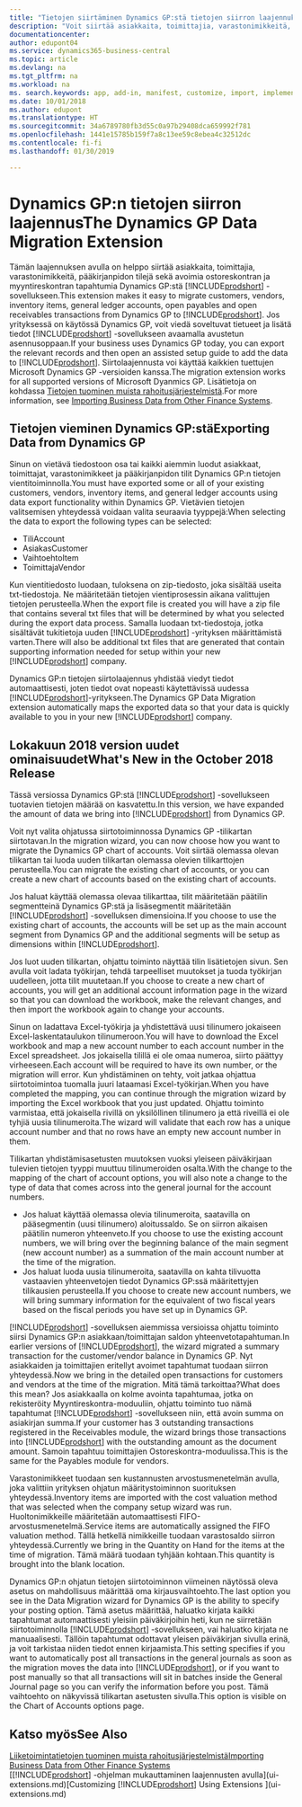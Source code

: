 ```yaml
---
title: "Tietojen siirtäminen Dynamics GP:stä tietojen siirron laajennuksella | Microsoft Docs"
description: "Voit siirtää asiakkaita, toimittajia, varastonimikkeitä, pääkirjanpidon tilejä sekä avoimia ostoreskontran ja myyntireskontran tapahtumia Dynamics GP:stä Business Centraliin Dynamics GP:n tietojen siirron laajennuksella."
documentationcenter: 
author: edupont04
ms.service: dynamics365-business-central
ms.topic: article
ms.devlang: na
ms.tgt_pltfrm: na
ms.workload: na
ms. search.keywords: app, add-in, manifest, customize, import, implement
ms.date: 10/01/2018
ms.author: edupont
ms.translationtype: HT
ms.sourcegitcommit: 34a6789780fb3d55c0a97b29408dca659992f781
ms.openlocfilehash: 1441e15785b159f7a8c13ee59c8ebea4c32512dc
ms.contentlocale: fi-fi
ms.lasthandoff: 01/30/2019

---
```

# <a name="the-dynamics-gp-data-migration-extension"></a><span data-ttu-id="1197d-103">Dynamics GP:n tietojen siirron laajennus</span><span class="sxs-lookup"><span data-stu-id="1197d-103">The Dynamics GP Data Migration Extension</span></span> 
<span data-ttu-id="1197d-104">Tämän laajennuksen avulla on helppo siirtää asiakkaita, toimittajia, varastonimikkeitä, pääkirjanpidon tilejä sekä avoimia ostoreskontran ja myyntireskontran tapahtumia Dynamics GP:stä [!INCLUDE[prodshort](includes/prodshort.md)] -sovellukseen.</span><span class="sxs-lookup"><span data-stu-id="1197d-104">This extension makes it easy to migrate customers, vendors, inventory items, general ledger accounts, open payables and open receivables transactions from Dynamics GP to [!INCLUDE[prodshort](includes/prodshort.md)].</span></span> <span data-ttu-id="1197d-105">Jos yrityksessä on käytössä Dynamics GP, voit viedä soveltuvat tietueet ja lisätä tiedot [!INCLUDE[prodshort](includes/prodshort.md)] -sovellukseen avaamalla avustetun asennusoppaan.</span><span class="sxs-lookup"><span data-stu-id="1197d-105">If your business uses Dynamics GP today, you can export the relevant records and then open an assisted setup guide to add the data to [!INCLUDE[prodshort](includes/prodshort.md)].</span></span> <span data-ttu-id="1197d-106">Siirtolaajennusta voi käyttää kaikkien tuettujen Microsoft Dynamics GP -versioiden kanssa.</span><span class="sxs-lookup"><span data-stu-id="1197d-106">The migration extension works for all supported versions of Microsoft Dyanmics GP.</span></span> <span data-ttu-id="1197d-107">Lisätietoja on kohdassa [Tietojen tuominen muista rahoitusjärjestelmistä](across-import-data-configuration-packages.md).</span><span class="sxs-lookup"><span data-stu-id="1197d-107">For more information, see [Importing Business Data from Other Finance Systems](across-import-data-configuration-packages.md).</span></span>

## <a name="exporting-data-from-dynamics-gp"></a><span data-ttu-id="1197d-108">Tietojen vieminen Dynamics GP:stä</span><span class="sxs-lookup"><span data-stu-id="1197d-108">Exporting Data from Dynamics GP</span></span>
<span data-ttu-id="1197d-109">Sinun on vietävä tiedostoon osa tai kaikki aiemmin luodut asiakkaat, toimittajat, varastonimikkeet ja pääkirjanpidon tilit Dynamics GP:n tietojen vientitoiminnolla.</span><span class="sxs-lookup"><span data-stu-id="1197d-109">You must have exported some or all of your existing customers, vendors, inventory items, and general ledger accounts using data export functionality within Dynamics GP.</span></span> <span data-ttu-id="1197d-110">Vietävien tietojen valitsemisen yhteydessä voidaan valita seuraavia tyyppejä:</span><span class="sxs-lookup"><span data-stu-id="1197d-110">When selecting the data to export the following types can be selected:</span></span>

* <span data-ttu-id="1197d-111">Tili</span><span class="sxs-lookup"><span data-stu-id="1197d-111">Account</span></span>  
* <span data-ttu-id="1197d-112">Asiakas</span><span class="sxs-lookup"><span data-stu-id="1197d-112">Customer</span></span>  
* <span data-ttu-id="1197d-113">Vaihtoehto</span><span class="sxs-lookup"><span data-stu-id="1197d-113">Item</span></span>  
* <span data-ttu-id="1197d-114">Toimittaja</span><span class="sxs-lookup"><span data-stu-id="1197d-114">Vendor</span></span>  

<span data-ttu-id="1197d-115">Kun vientitiedosto luodaan, tuloksena on zip-tiedosto, joka sisältää useita txt-tiedostoja. Ne määritetään tietojen vientiprosessin aikana valittujen tietojen perusteella.</span><span class="sxs-lookup"><span data-stu-id="1197d-115">When the export file is created you will have a zip file that contains several txt files that will be determined by what you selected during the export data process.</span></span>  <span data-ttu-id="1197d-116">Samalla luodaan txt-tiedostoja, jotka sisältävät tukitietoja uuden [!INCLUDE[prodshort](includes/prodshort.md)] -yrityksen määrittämistä varten.</span><span class="sxs-lookup"><span data-stu-id="1197d-116">There will also be additional txt files that are generated that contain supporting information needed for setup within your new [!INCLUDE[prodshort](includes/prodshort.md)] company.</span></span>

<span data-ttu-id="1197d-117">Dynamics GP:n tietojen siirtolaajennus yhdistää viedyt tiedot automaattisesti, joten tiedot ovat nopeasti käytettävissä uudessa [!INCLUDE[prodshort](includes/prodshort.md)]-yritykseen.</span><span class="sxs-lookup"><span data-stu-id="1197d-117">The Dynamics GP Data Migration extension automatically maps the exported data so that your data is quickly available to you in your new [!INCLUDE[prodshort](includes/prodshort.md)] company.</span></span>

## <a name="whats-new-in-the-october-2018-release"></a><span data-ttu-id="1197d-118">Lokakuun 2018 version uudet ominaisuudet</span><span class="sxs-lookup"><span data-stu-id="1197d-118">What's New in the October 2018 Release</span></span>

<span data-ttu-id="1197d-119">Tässä versiossa Dynamics GP:stä [!INCLUDE[prodshort](includes/prodshort.md)] -sovellukseen tuotavien tietojen määrää on kasvatettu.</span><span class="sxs-lookup"><span data-stu-id="1197d-119">In this version, we have expanded the amount of data we bring into [!INCLUDE[prodshort](includes/prodshort.md)] from Dynamics GP.</span></span>

<span data-ttu-id="1197d-120">Voit nyt valita ohjatussa siirtotoiminnossa Dynamics GP -tilikartan siirtotavan.</span><span class="sxs-lookup"><span data-stu-id="1197d-120">In the migration wizard, you can now choose how you want to migrate the Dynamics GP chart of accounts.</span></span> <span data-ttu-id="1197d-121">Voit siirtää olemassa olevan tilikartan tai luoda uuden tilikartan olemassa olevien tilikarttojen perusteella.</span><span class="sxs-lookup"><span data-stu-id="1197d-121">You can migrate the existing chart of accounts, or you can create a new chart of accounts based on the existing chart of accounts.</span></span>  

<span data-ttu-id="1197d-122">Jos haluat käyttää olemassa olevaa tilikarttaa, tilit määritetään päätilin segmentteinä Dynamics GP:stä ja lisäsegmentit määritetään [!INCLUDE[prodshort](includes/prodshort.md)] -sovelluksen dimensioina.</span><span class="sxs-lookup"><span data-stu-id="1197d-122">If you choose to use the existing chart of accounts, the accounts will be set up as the main account segment from Dynamics GP and the additional segments will be setup as dimensions within [!INCLUDE[prodshort](includes/prodshort.md)].</span></span>  

<span data-ttu-id="1197d-123">Jos luot uuden tilikartan, ohjattu toiminto näyttää tilin lisätietojen sivun. Sen avulla voit ladata työkirjan, tehdä tarpeelliset muutokset ja tuoda työkirjan uudelleen, jotta tilit muutetaan.</span><span class="sxs-lookup"><span data-stu-id="1197d-123">If you choose to create a new chart of accounts, you will get an additional account information page in the wizard so that you can download the workbook, make the relevant changes, and then import the workbook again to change your accounts.</span></span>  

<span data-ttu-id="1197d-124">Sinun on ladattava Excel-työkirja ja yhdistettävä uusi tilinumero jokaiseen Excel-laskentataulukon tilinumeroon.</span><span class="sxs-lookup"><span data-stu-id="1197d-124">You will have to download the Excel workbook and map a new account number to each account number in the Excel spreadsheet.</span></span> <span data-ttu-id="1197d-125">Jos jokaisella tilillä ei ole omaa numeroa, siirto päättyy virheeseen.</span><span class="sxs-lookup"><span data-stu-id="1197d-125">Each account will be required to have its own number, or the migration will error.</span></span> <span data-ttu-id="1197d-126">Kun yhdistäminen on tehty, voit jatkaa ohjattua siirtotoimintoa tuomalla juuri lataamasi Excel-työkirjan.</span><span class="sxs-lookup"><span data-stu-id="1197d-126">When you have completed the mapping, you can continue through the migration wizard by importing the Excel workbook that you just updated.</span></span> <span data-ttu-id="1197d-127">Ohjattu toiminto varmistaa, että jokaisella rivillä on yksilöllinen tilinumero ja että riveillä ei ole tyhjiä uusia tilinumeroita.</span><span class="sxs-lookup"><span data-stu-id="1197d-127">The wizard will validate that each row has a unique account number and that no rows have an empty new account number in them.</span></span>  

<span data-ttu-id="1197d-128">Tilikartan yhdistämisasetusten muutoksen vuoksi yleiseen päiväkirjaan tulevien tietojen tyyppi muuttuu tilinumeroiden osalta.</span><span class="sxs-lookup"><span data-stu-id="1197d-128">With the change to the mapping of the chart of account options, you will also note a change to the type of data that comes across into the general journal for the account numbers.</span></span>  

- <span data-ttu-id="1197d-129">Jos haluat käyttää olemassa olevia tilinumeroita, saatavilla on pääsegmentin (uusi tilinumero) aloitussaldo. Se on siirron aikaisen päätilin numeron yhteenveto.</span><span class="sxs-lookup"><span data-stu-id="1197d-129">If you choose to use the existing account numbers, we will bring over the beginning balance of the main segment (new account number) as a summation of the main account number at the time of the migration.</span></span>  
- <span data-ttu-id="1197d-130">Jos haluat luoda uusia tilinumeroita, saatavilla on kahta tilivuotta vastaavien yhteenvetojen tiedot Dynamics GP:ssä määritettyjen tilikausien perusteella.</span><span class="sxs-lookup"><span data-stu-id="1197d-130">If you choose to create new account numbers, we will bring summary information for the equivalent of two fiscal years based on the fiscal periods you have set up in Dynamics GP.</span></span>

<span data-ttu-id="1197d-131">[!INCLUDE[prodshort](includes/prodshort.md)] -sovelluksen aiemmissa versioissa ohjattu toiminto siirsi Dynamics GP:n asiakkaan/toimittajan saldon yhteenvetotapahtuman.</span><span class="sxs-lookup"><span data-stu-id="1197d-131">In earlier versions of [!INCLUDE[prodshort](includes/prodshort.md)], the wizard migrated a summary transaction for the customer/vendor balance in Dynamics GP.</span></span> <span data-ttu-id="1197d-132">Nyt asiakkaiden ja toimittajien eritellyt avoimet tapahtumat tuodaan siirron yhteydessä.</span><span class="sxs-lookup"><span data-stu-id="1197d-132">Now we bring in the detailed open transactions for customers and vendors at the time of the migration.</span></span> <span data-ttu-id="1197d-133">Mitä tämä tarkoittaa?</span><span class="sxs-lookup"><span data-stu-id="1197d-133">What does this mean?</span></span> <span data-ttu-id="1197d-134">Jos asiakkaalla on kolme avointa tapahtumaa, jotka on rekisteröity Myyntireskontra-moduuliin, ohjattu toiminto tuo nämä tapahtumat [!INCLUDE[prodshort](includes/prodshort.md)] -sovellukseen niin, että avoin summa on asiakirjan summa.</span><span class="sxs-lookup"><span data-stu-id="1197d-134">If your customer has 3 outstanding transactions registered in the Receivables module, the wizard brings those transactions into [!INCLUDE[prodshort](includes/prodshort.md)] with the outstanding amount as the document amount.</span></span> <span data-ttu-id="1197d-135">Samoin tapahtuu toimittajien Ostoreskontra-moduulissa.</span><span class="sxs-lookup"><span data-stu-id="1197d-135">This is the same for the Payables module for vendors.</span></span>  

<span data-ttu-id="1197d-136">Varastonimikkeet tuodaan sen kustannusten arvostusmenetelmän avulla, joka valittiin yrityksen ohjatun määritystoiminnon suorituksen yhteydessä.</span><span class="sxs-lookup"><span data-stu-id="1197d-136">Inventory items are imported with the cost valuation method that was selected when the company setup wizard was run.</span></span> <span data-ttu-id="1197d-137">Huoltonimikkeille määritetään automaattisesti FIFO-arvostusmenetelmä.</span><span class="sxs-lookup"><span data-stu-id="1197d-137">Service items are automatically assigned the FIFO valuation method.</span></span> <span data-ttu-id="1197d-138">Tällä hetkellä nimikkeille tuodaan varastosaldo siirron yhteydessä.</span><span class="sxs-lookup"><span data-stu-id="1197d-138">Currently we bring in the Quantity on Hand for the items at the time of migration.</span></span>  <span data-ttu-id="1197d-139">Tämä määrä tuodaan tyhjään kohtaan.</span><span class="sxs-lookup"><span data-stu-id="1197d-139">This quantity is brought into the blank location.</span></span>  

<span data-ttu-id="1197d-140">Dynamics GP:n ohjatun tietojen siirtotoiminnon viimeinen näytössä oleva asetus on mahdollisuus määrittää oma kirjausvaihtoehto.</span><span class="sxs-lookup"><span data-stu-id="1197d-140">The last option you see in the Data Migration wizard for Dynamics GP is the ability to specify your posting option.</span></span> <span data-ttu-id="1197d-141">Tämä asetus määrittää, haluatko kirjata kaikki tapahtumat automaattisesti yleisiin päiväkirjoihin heti, kun ne siirretään siirtotoiminnolla [!INCLUDE[prodshort](includes/prodshort.md)] -sovellukseen, vai haluatko kirjata ne manuaalisesti. Tällöin tapahtumat odottavat yleisen päiväkirjan sivulla erinä, ja voit tarkistaa niiden tiedot ennen kirjaamista.</span><span class="sxs-lookup"><span data-stu-id="1197d-141">This setting specifies if you want to automatically post all transactions in the general journals as soon as the migration moves the data into [!INCLUDE[prodshort](includes/prodshort.md)], or if you want to post manually so that all transactions will sit in batches inside the General Journal page so you can verify the information before you post.</span></span> <span data-ttu-id="1197d-142">Tämä vaihtoehto on näkyvissä tilikartan asetusten sivulla.</span><span class="sxs-lookup"><span data-stu-id="1197d-142">This option is visible on the Chart of Accounts options page.</span></span>


## <a name="see-also"></a><span data-ttu-id="1197d-143">Katso myös</span><span class="sxs-lookup"><span data-stu-id="1197d-143">See Also</span></span>
[<span data-ttu-id="1197d-144">Liiketoimintatietojen tuominen muista rahoitusjärjestelmistä</span><span class="sxs-lookup"><span data-stu-id="1197d-144">Importing Business Data from Other Finance Systems</span></span>](across-import-data-configuration-packages.md)  
<span data-ttu-id="1197d-145">[[!INCLUDE[prodshort](includes/prodshort.md)] -ohjelman mukauttaminen laajennusten avulla](ui-extensions.md)</span><span class="sxs-lookup"><span data-stu-id="1197d-145">[Customizing [!INCLUDE[prodshort](includes/prodshort.md)] Using Extensions ](ui-extensions.md)</span></span>  

